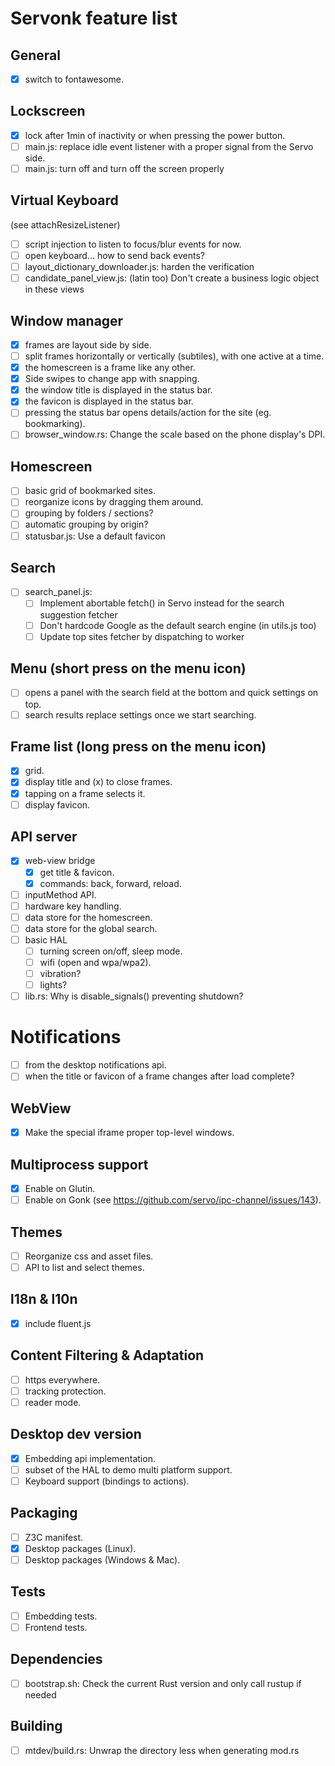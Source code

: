 Servonk feature list
====================

## General
- [x] switch to fontawesome.

## Lockscreen
- [x] lock after 1min of inactivity or when pressing the power button.
- [ ] main.js: replace idle event listener with a proper signal from the Servo side.
- [ ] main.js: turn off and turn off the screen properly

## Virtual Keyboard
(see attachResizeListener)
- [ ] script injection to listen to focus/blur events for now.
- [ ] open keyboard... how to send back events?
- [ ] layout_dictionary_downloader.js: harden the verification
- [ ] candidate_panel_view.js: (latin too) Don't create a business logic object in these views

## Window manager
- [x] frames are layout side by side.
- [ ] split frames horizontally or vertically (subtiles), with one active at a time.
- [x] the homescreen is a frame like any other.
- [x] Side swipes to change app with snapping.
- [x] the window title is displayed in the status bar.
- [x] the favicon is displayed in the status bar.
- [ ] pressing the status bar opens details/action for the site (eg. bookmarking).
- [ ] browser_window.rs: Change the scale based on the phone display's DPI.

## Homescreen
- [ ] basic grid of bookmarked sites.
- [ ] reorganize icons by dragging them around.
- [ ] grouping by folders / sections?
- [ ] automatic grouping by origin?
- [ ] statusbar.js: Use a default favicon

## Search
- [ ] search_panel.js:
  - [ ] Implement abortable fetch() in Servo instead for the search suggestion fetcher
  - [ ] Don't hardcode Google as the default search engine (in utils.js too)
  - [ ] Update top sites fetcher by dispatching to worker

## Menu (short press on the menu icon)
- [ ] opens a panel with the search field at the bottom and quick settings on top.
- [ ] search results replace settings once we start searching.

## Frame list (long press on the menu icon)
- [x] grid.
- [x] display title and (x) to close frames.
- [x] tapping on a frame selects it.
- [ ] display favicon.

## API server
- [x] web-view bridge
  - [x] get title & favicon.
  - [x] commands: back, forward, reload.
- [ ] inputMethod API.
- [ ] hardware key handling.
- [ ] data store for the homescreen.
- [ ] data store for the global search.
- [ ] basic HAL
  - [ ] turning screen on/off, sleep mode.
  - [ ] wifi (open and wpa/wpa2).
  - [ ] vibration?
  - [ ] lights?
- [ ] lib.rs: Why is disable_signals() preventing shutdown?

# Notifications
- [ ] from the desktop notifications api.
- [ ] when the title or favicon of a frame changes after load complete?

## WebView
- [x] Make the special iframe proper top-level windows.

## Multiprocess support
- [x] Enable on Glutin.
- [ ] Enable on Gonk (see https://github.com/servo/ipc-channel/issues/143).

## Themes
- [ ] Reorganize css and asset files.
- [ ] API to list and select themes.

## l18n & l10n
- [x] include fluent.js

## Content Filtering & Adaptation
- [ ] https everywhere.
- [ ] tracking protection.
- [ ] reader mode.

## Desktop dev version
- [x] Embedding api implementation.
- [ ] subset of the HAL to demo multi platform support.
- [ ] Keyboard support (bindings to actions).

## Packaging
- [ ] Z3C manifest.
- [x] Desktop packages (Linux).
- [ ] Desktop packages (Windows & Mac).

## Tests
- [ ] Embedding tests.
- [ ] Frontend tests.

## Dependencies
- [ ] bootstrap.sh: Check the current Rust version and only call rustup if needed

## Building
- [ ] mtdev/build.rs: Unwrap the directory less when generating mod.rs



